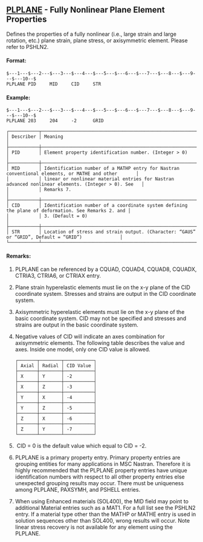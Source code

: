 ## [PLPLANE](https://nexus.hexagon.com/documentationcenter/bundle/MSC_Nastran_2022.4/page/Nastran_Combined_Book/qrg/bulkp/TOC.PLPLANE.xhtml) - Fully Nonlinear Plane Element Properties

Defines the properties of a fully nonlinear (i.e., large strain and large rotation, etc.) plane strain, plane stress, or axisymmetric element. Please refer to PSHLN2.

#### Format:

```nastran
$---1---$---2---$---3---$---4---$---5---$---6---$---7---$---8---$---9---$---10--$
PLPLANE PID     MID     CID     STR                                             
```

#### Example:

```nastran
$---1---$---2---$---3---$---4---$---5---$---6---$---7---$---8---$---9---$---10--$
PLPLANE 203     204     -2      GRID                                            
```

```text
┌───────────┬────────────────────────────────────────────────────────────────────────────────────────────────────┐
│ Describer │ Meaning                                                                                            │
├───────────┼────────────────────────────────────────────────────────────────────────────────────────────────────┤
│ PID       │ Element property identification number. (Integer > 0)                                              │
├───────────┼────────────────────────────────────────────────────────────────────────────────────────────────────┤
│ MID       │ Identification number of a MATHP entry for Nastran conventional elements, or MATHE and other       │
│           │ linear or nonlinear material entries for Nastran advanced nonlinear elements. (Integer > 0). See   │
│           │ Remarks 7.                                                                                         │
├───────────┼────────────────────────────────────────────────────────────────────────────────────────────────────┤
│ CID       │ Identification number of a coordinate system defining the plane of deformation. See Remarks 2. and │
│           │ 3. (Default = 0)                                                                                   │
├───────────┼────────────────────────────────────────────────────────────────────────────────────────────────────┤
│ STR       │ Location of stress and strain output. (Character: “GAUS” or “GRID”, Default = “GRID”)              │
└───────────┴────────────────────────────────────────────────────────────────────────────────────────────────────┘
```

#### Remarks:

1. PLPLANE can be referenced by a CQUAD, CQUAD4, CQUAD8, CQUADX, CTRIA3, CTRIA6, or CTRIAX entry.
2. Plane strain hyperelastic elements must lie on the x-y plane of the CID coordinate system. Stresses and strains are output in the CID coordinate system.
3. Axisymmetric hyperelastic elements must lie on the x-y plane of the basic coordinate system. CID may not be specified and stresses and strains are output in the basic coordinate system.
4. Negative values of CID will indicate an axes combination for axisymmetric elements. The following table describes the value and axes. Inside one model, only one CID value is allowed.

    ```text
    ┌───────┬────────┬───────────┐
    │ Axial │ Radial │ CID Value │
    ├───────┼────────┼───────────┤
    │ X     │ Y      │ -2        │
    ├───────┼────────┼───────────┤
    │ X     │ Z      │ -3        │
    ├───────┼────────┼───────────┤
    │ Y     │ X      │ -4        │
    ├───────┼────────┼───────────┤
    │ Y     │ Z      │ -5        │
    ├───────┼────────┼───────────┤
    │ Z     │ X      │ -6        │
    ├───────┼────────┼───────────┤
    │ Z     │ Y      │ -7        │
    └───────┴────────┴───────────┘
    ```

5.  CID = 0 is the default value which equal to CID = -2.
6. PLPLANE is a primary property entry. Primary property entries are grouping entities for many applications in MSC Nastran. Therefore it is highly recommended that the PLPLANE property entries have unique identification numbers with respect to all other property entries else unexpected grouping results may occur. There must be uniqueness among PLPLANE, PAXSYMH, and PSHELL entries.
7. When using Enhanced materials (SOL400), the MID field may point to additional Material entries such as a MAT1. For a full list see the PSHLN2 entry. If a material type other than the MATHP or MATHE entry is used in solution sequences other than SOL400, wrong results will occur. Note linear stress recovery is not available for any element using the PLPLANE.

